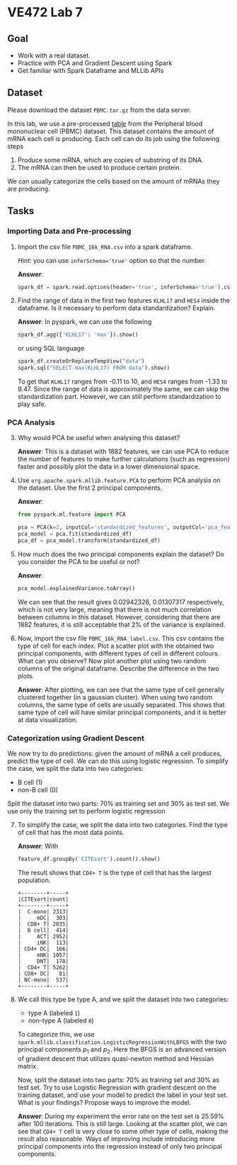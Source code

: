 # VE472 Lab 7

## Goal

- Work with a real dataset.
- Practice with PCA and Gradient Descent using Spark
- Get familiar with Spark Dataframe and MLLib APIs

## Dataset

Please download the dataset `PBMC.tar.gz` from the data server.

In this lab, we use a pre-processed [table](https://academic.oup.com/bioinformatics/article/36/Supplement_1/i542/5870491#205479414) from the Peripheral blood mononuclear cell (PBMC) dataset. This dataset contains the amount of mRNA each cell is producing. Each cell can do its job using the following steps

1. Produce some mRNA, which are copies of substring of its DNA.
2. The mRNA can then be used to produce certain protein.

We can usually categorize the cells based on the amount of mRNAs they are producing.

## Tasks

### Importing Data and Pre-processing

1. Import the csv file `PBMC_16k_RNA.csv` into a spark dataframe.

     *Hint*: you can use `inferSchema='true'` option so that the number.

     **Answer**:

     ```python
     spark_df = spark.read.options(header='true', inferSchema='true').csv("datasets/PBMC_16k_RNA.csv")
     ```

2. Find the range of data in the first two features `KLHL17` and `HES4` inside the dataframe. Is it necessary to perform data standardization? Explain.

     **Answer**: In pyspark, we can use the following

     ```python
     spark_df.agg({'KLHL17': 'max'}).show()
     ```

     or using SQL language

     ```python
     spark_df.createOrReplaceTempView("data")
     spark.sql("SELECT max(KLHL17) FROM data").show()
     ```

     To get that `KLHL17` ranges from -0.11 to 10, and `HES4` ranges from -1.33 to 9.47. Since the range of data is approximately the same, we can skip the standardization part. However, we can still perform standardization to play safe.

### PCA Analysis

3. Why would PCA be useful when analysing this dataset?

     **Answer**: This is a dataset with 1882 features, we can use PCA to reduce the number of features to make further calculations (such as regression) faster and possibly plot the data in a lower dimensional space.

4. Use `org.apache.spark.mllib.feature.PCA` to perform PCA analysis on the dataset. Use the first 2 principal components.

     **Answer**:

     ```python
     from pyspark.ml.feature import PCA

     pca = PCA(k=2, inputCol='standardized_features', outputCol='pca_features')
     pca_model = pca.fit(standardized_df)
     pca_df = pca_model.transform(standardized_df)
     ```

5. How much does the two principal components explain the dataset? Do you consider the PCA to be useful or not?

     **Answer**:

     ```python
     pca_model.explainedVariance.toArray()
     ```

     We can see that the result gives 0.02942326, 0.01307317 respectively, which is not very large, meaning that there is not much correlation between columns in this dataset. However, considering that there are 1882 features, it is still acceptable that 2% of the variance is explained.

6. Now, import the csv file `PBMC_16k_RNA_label.csv`. This csv contains the type of cell for each index. Plot a scatter plot with the obtained two principal components, with different types of cell in different colours. What can you observe? Now plot another plot using two random columns of the original dataframe. Describe the difference in the two plots.

     **Answer**: After plotting, we can see that the same type of cell generally clustered together (in a gaussian cluster). When using two random columns, the same type of cells are usually separated. This shows that same type of cell will have similar principal components, and it is better at data visualization.

### Categorization using Gradient Descent

We now try to do predictions: given the amount of mRNA a cell produces, predict the type of cell. We can do this using logistic regression. To simplify the case, we split the data into two categories:

- B cell (1)
- non-B cell (0)

Split the dataset into two parts: 70% as training set and 30% as test set. We use only the training set to perform logistic regression

7. To simplify the case, we split the data into two categories. Find the type of cell that has the most data points.

     **Answer**: With

     ```python
     feature_df.groupBy('CITEsort').count().show()
     ```

     The result shows that `CD4+ T` is the type of cell that has the largest population.

     ```log
     +--------+-----+
     |CITEsort|count|
     +--------+-----+
     |  C-mono| 2313|
     |     mDC|  303|
     |  CD8+ T| 2035|
     |  B cell|  414|
     |     ACT| 2952|
     |     iNK|  113|
     | CD4+ DC|  166|
     |     mNK| 1057|
     |     DNT|  178|
     |  CD4+ T| 5262|
     | CD8+ DC|   81|
     | NC-mono|  537|
     +--------+-----+
     ```

8. We call this type be type A, and we split the dataset into two categories:

     - type A (labeled `1`)
     - non-type A (labeled `0`)

     To categorize this, we use `spark.mllib.classification.LogisticRegressionWithLBFGS` with the two principal components $p_1$ and $p_2$. Here the BFGS is an advanced version of gradient descent that utilizes quasi-newton method and Hessian matrix.

     Now, split the dataset into two parts: 70% as training set and 30% as test set. Try to use Logistic Regression with gradient descent on the training dataset, and use your model to predict the label in your test set. What is your findings? Propose ways to improve the model.

     **Answer**: During my experiment the error rate on the test set is 25.59% after 100 iterations. This is still large. Looking at the scatter plot, we can see that `CD4+ T` cell is very close to some other type of cells, making the result also reasonable. Ways of improving include introducing more principal components into the regression instead of only two principal components.
